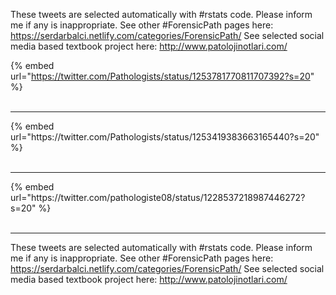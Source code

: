 

These tweets are selected automatically with #rstats code. Please inform me if any is inappropriate.
See other #ForensicPath pages here: https://serdarbalci.netlify.com/categories/ForensicPath/ 
See selected social media based textbook project here: http://www.patolojinotlari.com/

{% embed url="https://twitter.com/Pathologists/status/1253781770811707392?s=20" %}<br>
<br>
<hr>
{% embed url="https://twitter.com/Pathologists/status/1253419383663165440?s=20" %}<br>
<br>
<hr>
{% embed url="https://twitter.com/pathologiste08/status/1228537218987446272?s=20" %}<br>
<br>
<hr>


These tweets are selected automatically with #rstats code. Please inform me if any is inappropriate.
See other #ForensicPath pages here: https://serdarbalci.netlify.com/categories/ForensicPath/ 
See selected social media based textbook project here: http://www.patolojinotlari.com/
